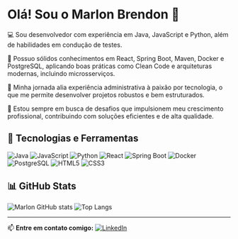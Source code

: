 # Olá! Sou o Marlon Brendon 👋

💻 Sou desenvolvedor com experiência em Java, JavaScript e Python, além de habilidades em condução de testes.

🚀 Possuo sólidos conhecimentos em React, Spring Boot, Maven, Docker e PostgreSQL, aplicando boas práticas como Clean Code e arquiteturas modernas, incluindo microsserviços.

🧠 Minha jornada alia experiência administrativa à paixão por tecnologia, o que me permite desenvolver projetos robustos e bem estruturados.

🎯 Estou sempre em busca de desafios que impulsionem meu crescimento profissional, contribuindo com soluções eficientes e de alta qualidade.

## 🚀 Tecnologias e Ferramentas
![Java](https://img.shields.io/badge/Java-007396?style=for-the-badge&logo=java&logoColor=white)
![JavaScript](https://img.shields.io/badge/JavaScript-F7DF1E?style=for-the-badge&logo=javascript&logoColor=black)
![Python](https://img.shields.io/badge/Python-3776AB?style=for-the-badge&logo=python&logoColor=white)
![React](https://img.shields.io/badge/React-20232A?style=for-the-badge&logo=react&logoColor=61DAFB)
![Spring Boot](https://img.shields.io/badge/Spring_Boot-6DB33F?style=for-the-badge&logo=spring-boot&logoColor=white)
![Docker](https://img.shields.io/badge/Docker-2496ED?style=for-the-badge&logo=docker&logoColor=white)
![PostgreSQL](https://img.shields.io/badge/PostgreSQL-316192?style=for-the-badge&logo=postgresql&logoColor=white)
![HTML5](https://img.shields.io/badge/HTML5-E34F26?style=for-the-badge&logo=html5&logoColor=white)
![CSS3](https://img.shields.io/badge/CSS3-1572B6?style=for-the-badge&logo=css3&logoColor=white)

## 📊 GitHub Stats
![Marlon GitHub stats](https://github-readme-stats.vercel.app/api?username=SEU_USUARIO&show_icons=true&theme=github_dark)
![Top Langs](https://github-readme-stats.vercel.app/api/top-langs/?username=SEU_USUARIO&layout=compact&theme=github_dark)

---

📫 **Entre em contato comigo:**
[![LinkedIn](https://img.shields.io/badge/LinkedIn-0077B5?style=for-the-badge&logo=linkedin&logoColor=white)](https://www.linkedin.com/in/SEU-LINK)
